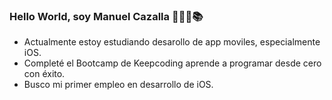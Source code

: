 ### Hello World, soy Manuel Cazalla 👨🏻‍💻📚

- Actualmente estoy estudiando desarollo de app moviles, especialmente iOS.
- Completé el Bootcamp de Keepcoding aprende a programar desde cero con éxito.
- Busco mi primer empleo en desarrollo de iOS.



